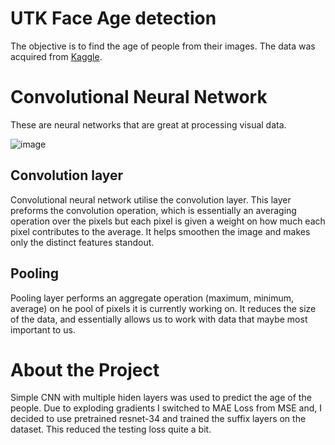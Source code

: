 # UTK Face Age detection

The objective is to find the age of people from their images. The data was acquired from [Kaggle](https://www.kaggle.com/datasets/jangedoo/utkface-new).

# Convolutional Neural Network

These are neural networks that are great at processing visual data.

![image](https://media.licdn.com/dms/image/v2/D5612AQGOui8XZUZJSA/article-cover_image-shrink_600_2000/article-cover_image-shrink_600_2000/0/1680532048475?e=1734566400&v=beta&t=fg16P6kVRgMMT4unjXkNYMQq0WMElB1cphywEp9dHmw)

## Convolution layer

Convolutional neural network utilise the convolution layer. This layer preforms the convolution operation, which is essentially an averaging operation over the pixels but each pixel is given a weight on how much each pixel contributes to the average. It helps smoothen the image and makes only the distinct features standout.

## Pooling

Pooling layer performs an aggregate operation (maximum, minimum, average) on he pool of pixels it is currently working on. It reduces the size of the data, and essentially allows us to work with data that maybe most important to us. 

# About the Project

Simple CNN with multiple hiden layers was used to predict the age of the people. Due to exploding gradients I switched to MAE Loss from MSE and, I decided to use pretrained resnet-34 and trained the suffix layers on the dataset. This reduced the testing loss quite a bit.
